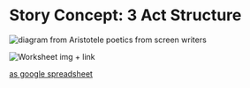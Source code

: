 # Story Concept: 3 Act Structure


![diagram from Aristotele poetics from screen writers]() 

![Worksheet img + link]()

[as google spreadsheet](https://docs.google.com/spreadsheets/d/1qNvABA3OOwXfOFwhIVqqZouCj2cf2zV60bJEH3wg1Es/edit)


<!--http://pietropassarelli.com/articles/2012/11/01/a-note-on-story-telling-for-paper-edit/  -->